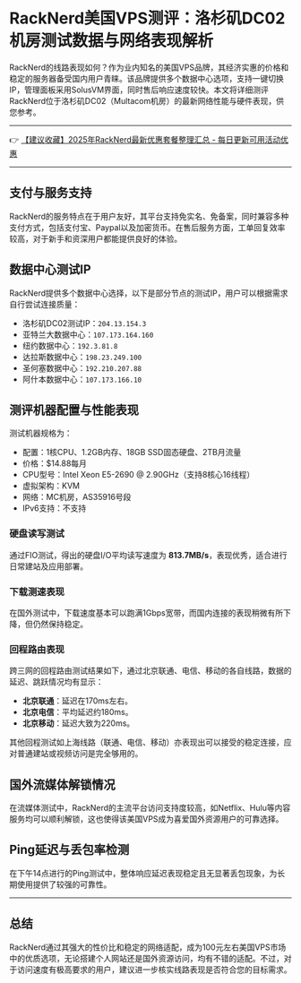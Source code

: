 # RackNerd美国VPS测评：洛杉矶DC02机房测试数据与网络表现解析

RackNerd的线路表现如何？作为业内知名的美国VPS品牌，其经济实惠的价格和稳定的服务器备受国内用户青睐。该品牌提供多个数据中心选项，支持一键切换IP，管理面板采用SolusVM界面，同时售后响应速度较快。本文将详细测评RackNerd位于洛杉矶DC02（Multacom机房）的最新网络性能与硬件表现，供您参考。

---

👉 [【建议收藏】2025年RackNerd最新优惠套餐整理汇总 - 每日更新可用活动优惠](https://bit.ly/Rack_Nerd)

---

## 支付与服务支持

RackNerd的服务特点在于用户友好，其平台支持免实名、免备案，同时兼容多种支付方式，包括支付宝、Paypal以及加密货币。在售后服务方面，工单回复效率较高，对于新手和资深用户都能提供良好的体验。

## 数据中心测试IP

RackNerd提供多个数据中心选择，以下是部分节点的测试IP，用户可以根据需求自行尝试连接质量：

- 洛杉矶DC02测试IP：`204.13.154.3`
- 亚特兰大数据中心：`107.173.164.160`
- 纽约数据中心：`192.3.81.8`
- 达拉斯数据中心：`198.23.249.100`
- 圣何塞数据中心：`192.210.207.88`
- 阿什本数据中心：`107.173.166.10`

## 测评机器配置与性能表现

测试机器规格为：  
- 配置：1核CPU、1.2GB内存、18GB SSD固态硬盘、2TB月流量  
- 价格：$14.88每月  
- CPU型号：Intel Xeon E5-2690 @ 2.90GHz（支持8核心16线程）  
- 虚拟架构：KVM  
- 网络：MC机房，AS35916号段  
- IPv6支持：不支持  

### 硬盘读写测试

通过FIO测试，得出的硬盘I/O平均读写速度为 **813.7MB/s**，表现优秀，适合进行日常建站及应用部署。

### 下载测速表现

在国外测试中，下载速度基本可以跑满1Gbps宽带，而国内连接的表现稍微有所下降，但仍然保持稳定。

### 回程路由表现

跨三网的回程路由测试结果如下，通过北京联通、电信、移动的各自线路，数据的延迟、跳跃情况均有显示：
- **北京联通**：延迟在170ms左右。
- **北京电信**：平均延迟约180ms。
- **北京移动**：延迟大致为220ms。

其他回程测试如上海线路（联通、电信、移动）亦表现出可以接受的稳定连接，应对普通建站或视频访问是完全够用的。

## 国外流媒体解锁情况

在流媒体测试中，RackNerd的主流平台访问支持度较高，如Netflix、Hulu等内容服务均可以顺利解锁，这也使得该美国VPS成为喜爱国外资源用户的可靠选择。

## Ping延迟与丢包率检测

在下午14点进行的Ping测试中，整体响应延迟表现稳定且无显著丢包现象，为长期使用提供了较强的可靠性。

---

## 总结

RackNerd通过其强大的性价比和稳定的网络适配，成为100元左右美国VPS市场中的优质选项，无论搭建个人网站还是国外资源访问，均有不错的适配。不过，对于访问速度有极高要求的用户，建议进一步核实线路表现是否符合您的目标需求。
